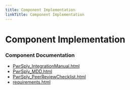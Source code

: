 ```yaml
---
title: Component Implementation
linkTitle: Component Implementation
---
```


# Component Implementation
### Component Documentation

- [PwrSply_IntegrationManual.html](doc/PwrSply_IntegrationManual.html)
- [PwrSply_MDD.html](doc/PwrSply_MDD.html)
- [PwrSply_PeerReviewChecklist.html](doc/PwrSply_PeerReviewChecklist.html)
- [requirements.html](doc/requirements.html)

